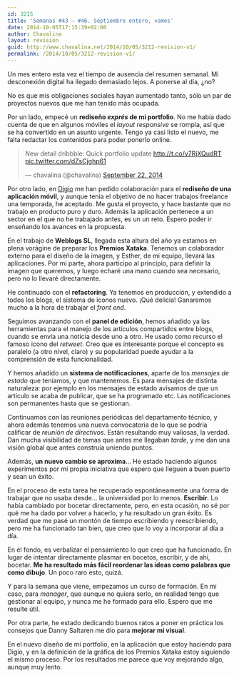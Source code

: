 ```yaml
---
id: 3215
title: 'Semanas #43 – #46. Septiembre entero, vamos'
date: 2014-10-05T17:15:39+02:00
author: Chavalina
layout: revision
guid: http://www.chavalina.net/2014/10/05/3212-revision-v1/
permalink: /2014/10/05/3212-revision-v1/
---
```

Un mes entero esta vez el tiempo de ausencia del resumen semanal. Mi desconexión digital ha llegado demasiado lejos. A ponerse al día, ¿no?

No es que mis obligaciones sociales hayan aumentado tanto, sólo un par de proyectos nuevos que me han tenido más ocupada.

Por un lado, empecé un **rediseño _exprés_ de mi portfolio**. No me había dado cuenta de que en algunos móviles el <em lang="en">layout responsive</em> se rompía, así que se ha convertido en un asunto urgente. Tengo ya casi listo el nuevo, me falta redactar los contenidos para poder ponerlo online.

<blockquote class="twitter-tweet" lang="en">
  <p>
    New detail dribbble: Quick portfolio update <a href="http://t.co/v7RjXQudRT">http://t.co/v7RjXQudRT</a> <a href="http://t.co/dZsCjghp61">pic.twitter.com/dZsCjghp61</a>
  </p>
  
  <p>
    &mdash; chavalina (@chavalina) <a href="https://twitter.com/chavalina/status/514099949353848832">September 22, 2014</a>
  </p>
</blockquote>



Por otro lado, en [Digio]() me han pedido colaboración para el **rediseño de una aplicación móvil**, y aunque tenía el objetivo de no hacer trabajos freelance una temporada, he aceptado. Me gusta el proyecto, y hace bastante que no trabajo en producto puro y duro. Además la aplicación pertenece a un sector en el que no he trabajado antes, es un un reto. Espero poder ir enseñando los avances en la propuesta.

En el trabajo de **Weblogs SL**, llegada esta altura del año ya estamos en plena vorágine de preparar los **Premios Xataka**. Tenemos un colaborador externo para el diseño de la imagen, y Esther, de mi equipo, llevará las aplicaciones. Por mi parte, ahora participo al principio, para definir la imagen que queremos, y luego echaré una mano cuando sea necesario, pero no lo llevaré directamente.

He continuado con el **refactoring**. Ya tenemos en producción, y extendido a todos los blogs, el sistema de iconos nuevo. ¡Qué delicia! Ganaremos mucho a la hora de trabajar el <em lang="en">front end</em>.

Seguimos avanzando con el **panel de edición**, hemos añadido ya las herramientas para el manejo de los artículos compartidos entre blogs, cuando se envía una noticia desde uno a otro. He usado como recurso el famoso icono del _retweet_. Creo que es interesante porque el concepto es paralelo (a otro nivel, claro) y su popularidad puede ayudar a la comprensión de esta funcionalidad.

Y hemos añadido un **sistema de notificaciones**, aparte de los _mensajes de estado_ que teníamos, y que mantenemos. Es para mensajes de distinta naturaleza: por ejemplo en los mensajes de estado avisamos de que un artículo se acaba de publicar, que se ha programado etc. Las notificaciones son permanentes hasta que se gestionan.

Continuamos con las reuniones periódicas del departamento técnico, y ahora además tenemos una nueva convocatoria de lo que se podría calificar de _reunión de directivos_. Están resultando muy valiosas, la verdad. Dan mucha visibilidad de temas que antes me llegaban _tarde_, y me dan una visión global que antes construía uniendo puntos.

Además, **un nuevo cambio se aproxima**… He estado haciendo algunos experimentos por mi propia iniciativa que espero que lleguen a buen puerto y sean un éxito. 

En el proceso de esta tarea he recuperado espontáneamente una forma de trabajar que no usaba desde… la universidad por lo menos. **Escribir**. Lo había cambiado por bocetar directamente, pero, en esta ocasión, no sé por qué me ha dado por volver a hacerlo, y ha resultado un gran éxito. Es verdad que me pasé un montón de tiempo escribiendo y reescribiendo, pero me ha funcionado tan bien, que creo que lo voy a incorporar al día a día.

En el fondo, es verbalizar el pensamiento lo que creo que ha funcionado. En lugar de intentar directamente plasmar en bocetos, escribir, y de ahí, bocetar. **Me ha resultado más fácil reordenar las ideas como palabras que como dibujo**. Un poco raro esto, quizá.

Y para la semana que viene, empezamos un curso de formación. En mi caso, para _manager_, que aunque no quiera serlo, en realidad tengo que gestionar al equipo, y nunca me he formado para ello. Espero que me resulte útil.

Por otra parte, he estado dedicando buenos ratos a poner en práctica los consejos que Danny Saltaren me dio para **mejorar mi visual**. 

En el nuevo diseño de mi portfolio, en la aplicación que estoy haciendo para Digio, y en la definición de la gráfica de los Premios Xataka estoy siguiendo el mismo proceso. Por los resultados me parece que voy mejorando algo, aunque muy lento.
